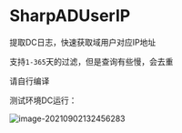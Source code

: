 # SharpADUserIP
提取DC日志，快速获取域用户对应IP地址



支持`1-365`天的过滤，但是查询有些慢，会去重

请自行编译



测试环境DC运行：

![image-20210902132456283](https://images-1258433570.cos.ap-beijing.myqcloud.com/images/image-20210902132456283.png)